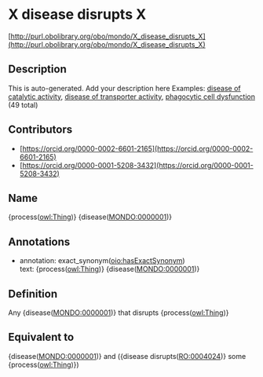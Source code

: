 # X disease disrupts X 

[http://purl.obolibrary.org/obo/mondo/X_disease_disrupts_X](http://purl.obolibrary.org/obo/mondo/X_disease_disrupts_X)
## Description 

This is auto-generated. Add your description here
Examples: [disease of catalytic activity](http://purl.obolibrary.org/obo/MONDO_0044976), [disease of transporter activity](http://purl.obolibrary.org/obo/MONDO_0044975), [phagocytic cell dysfunction](http://purl.obolibrary.org/obo/MONDO_0024627) (49 total)
## Contributors 
* [https://orcid.org/0000-0002-6601-2165](https://orcid.org/0000-0002-6601-2165) 
* [https://orcid.org/0000-0001-5208-3432](https://orcid.org/0000-0001-5208-3432) 
## Name 

{process\([owl:Thing](http://www.w3.org/2002/07/owl#Thing)\)} {disease\([MONDO:0000001](http://purl.obolibrary.org/obo/MONDO_0000001)\)}

## Annotations 

* annotation: exact_synonym\([oio:hasExactSynonym](http://purl.obolibrary.org/obo/oio_hasExactSynonym)\)  
text: {process\([owl:Thing](http://www.w3.org/2002/07/owl#Thing)\)} {disease\([MONDO:0000001](http://purl.obolibrary.org/obo/MONDO_0000001)\)}

## Definition 

Any {disease\([MONDO:0000001](http://purl.obolibrary.org/obo/MONDO_0000001)\)} that disrupts {process\([owl:Thing](http://www.w3.org/2002/07/owl#Thing)\)}

## Equivalent to 

{disease\([MONDO:0000001](http://purl.obolibrary.org/obo/MONDO_0000001)\)} and ({disease disrupts\([RO:0004024](http://purl.obolibrary.org/obo/RO_0004024)\)} some {process\([owl:Thing](http://www.w3.org/2002/07/owl#Thing)\)})

